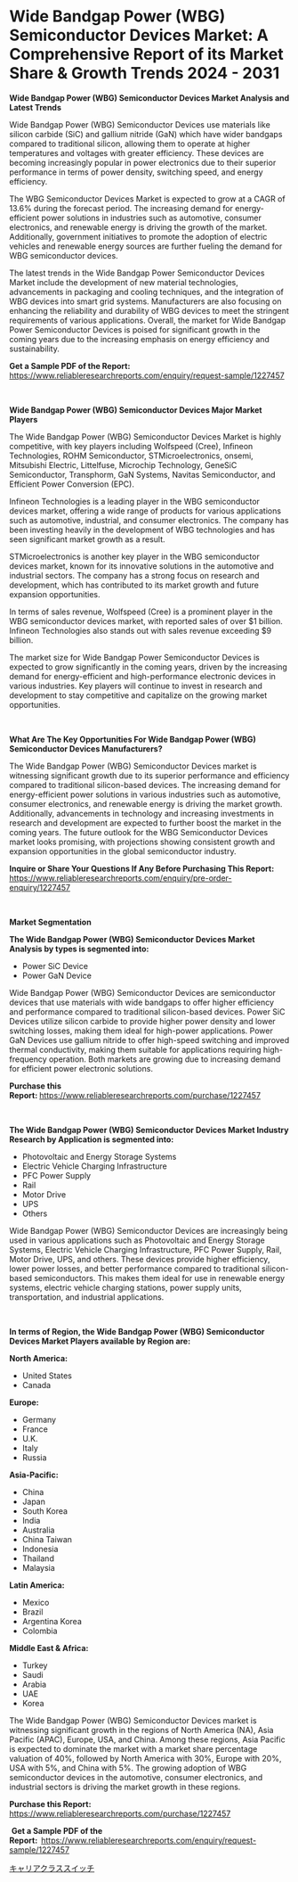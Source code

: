 <p><h1>Wide Bandgap Power (WBG) Semiconductor Devices Market: A Comprehensive Report of its Market Share & Growth Trends 2024 - 2031</h1></p><p><strong>Wide Bandgap Power (WBG) Semiconductor Devices Market Analysis and Latest Trends</strong></p>
<p><p>Wide Bandgap Power (WBG) Semiconductor Devices use materials like silicon carbide (SiC) and gallium nitride (GaN) which have wider bandgaps compared to traditional silicon, allowing them to operate at higher temperatures and voltages with greater efficiency. These devices are becoming increasingly popular in power electronics due to their superior performance in terms of power density, switching speed, and energy efficiency.</p><p>The WBG Semiconductor Devices Market is expected to grow at a CAGR of 13.6% during the forecast period. The increasing demand for energy-efficient power solutions in industries such as automotive, consumer electronics, and renewable energy is driving the growth of the market. Additionally, government initiatives to promote the adoption of electric vehicles and renewable energy sources are further fueling the demand for WBG semiconductor devices.</p><p>The latest trends in the Wide Bandgap Power Semiconductor Devices Market include the development of new material technologies, advancements in packaging and cooling techniques, and the integration of WBG devices into smart grid systems. Manufacturers are also focusing on enhancing the reliability and durability of WBG devices to meet the stringent requirements of various applications. Overall, the market for Wide Bandgap Power Semiconductor Devices is poised for significant growth in the coming years due to the increasing emphasis on energy efficiency and sustainability.</p></p>
<p><strong>Get a Sample PDF of the Report:&nbsp;</strong> <a href="https://www.reliableresearchreports.com/enquiry/request-sample/1227457">https://www.reliableresearchreports.com/enquiry/request-sample/1227457</a></p>
<p>&nbsp;</p>
<p><strong>Wide Bandgap Power (WBG) Semiconductor Devices Major Market Players</strong></p>
<p><p>The Wide Bandgap Power (WBG) Semiconductor Devices Market is highly competitive, with key players including Wolfspeed (Cree), Infineon Technologies, ROHM Semiconductor, STMicroelectronics, onsemi, Mitsubishi Electric, Littelfuse, Microchip Technology, GeneSiC Semiconductor, Transphorm, GaN Systems, Navitas Semiconductor, and Efficient Power Conversion (EPC).</p><p>Infineon Technologies is a leading player in the WBG semiconductor devices market, offering a wide range of products for various applications such as automotive, industrial, and consumer electronics. The company has been investing heavily in the development of WBG technologies and has seen significant market growth as a result.</p><p>STMicroelectronics is another key player in the WBG semiconductor devices market, known for its innovative solutions in the automotive and industrial sectors. The company has a strong focus on research and development, which has contributed to its market growth and future expansion opportunities.</p><p>In terms of sales revenue, Wolfspeed (Cree) is a prominent player in the WBG semiconductor devices market, with reported sales of over $1 billion. Infineon Technologies also stands out with sales revenue exceeding $9 billion.</p><p>The market size for Wide Bandgap Power Semiconductor Devices is expected to grow significantly in the coming years, driven by the increasing demand for energy-efficient and high-performance electronic devices in various industries. Key players will continue to invest in research and development to stay competitive and capitalize on the growing market opportunities.</p></p>
<p>&nbsp;</p>
<p><strong>What Are The Key Opportunities For Wide Bandgap Power (WBG) Semiconductor Devices Manufacturers?</strong></p>
<p><p>The Wide Bandgap Power (WBG) Semiconductor Devices market is witnessing significant growth due to its superior performance and efficiency compared to traditional silicon-based devices. The increasing demand for energy-efficient power solutions in various industries such as automotive, consumer electronics, and renewable energy is driving the market growth. Additionally, advancements in technology and increasing investments in research and development are expected to further boost the market in the coming years. The future outlook for the WBG Semiconductor Devices market looks promising, with projections showing consistent growth and expansion opportunities in the global semiconductor industry.</p></p>
<p><strong>Inquire or Share Your Questions If Any Before Purchasing This Report:</strong> <a href="https://www.reliableresearchreports.com/enquiry/pre-order-enquiry/1227457">https://www.reliableresearchreports.com/enquiry/pre-order-enquiry/1227457</a></p>
<p>&nbsp;</p>
<p><strong>Market Segmentation</strong></p>
<p><strong>The Wide Bandgap Power (WBG) Semiconductor Devices Market Analysis by types is segmented into:</strong></p>
<p><ul><li>Power SiC Device</li><li>Power GaN Device</li></ul></p>
<p><p>Wide Bandgap Power (WBG) Semiconductor Devices are semiconductor devices that use materials with wide bandgaps to offer higher efficiency and performance compared to traditional silicon-based devices. Power SiC Devices utilize silicon carbide to provide higher power density and lower switching losses, making them ideal for high-power applications. Power GaN Devices use gallium nitride to offer high-speed switching and improved thermal conductivity, making them suitable for applications requiring high-frequency operation. Both markets are growing due to increasing demand for efficient power electronic solutions.</p></p>
<p><strong>Purchase this Report:&nbsp;</strong><a href="https://www.reliableresearchreports.com/purchase/1227457">https://www.reliableresearchreports.com/purchase/1227457</a></p>
<p>&nbsp;</p>
<p><strong>The Wide Bandgap Power (WBG) Semiconductor Devices Market Industry Research by Application is segmented into:</strong></p>
<p><ul><li>Photovoltaic and Energy Storage Systems</li><li>Electric Vehicle Charging Infrastructure</li><li>PFC Power Supply</li><li>Rail</li><li>Motor Drive</li><li>UPS</li><li>Others</li></ul></p>
<p><p>Wide Bandgap Power (WBG) Semiconductor Devices are increasingly being used in various applications such as Photovoltaic and Energy Storage Systems, Electric Vehicle Charging Infrastructure, PFC Power Supply, Rail, Motor Drive, UPS, and others. These devices provide higher efficiency, lower power losses, and better performance compared to traditional silicon-based semiconductors. This makes them ideal for use in renewable energy systems, electric vehicle charging stations, power supply units, transportation, and industrial applications.</p></p>
<p>&nbsp;</p>
<p><strong>In terms of Region, the Wide Bandgap Power (WBG) Semiconductor Devices Market Players available by Region are:</strong></p>
<p>
    <p> <strong> North America: </strong>
        <ul>
            <li>United States</li>
            <li>Canada</li>
        </ul>
        </p> 
    <p> <strong> Europe: </strong>
        <ul>
            <li>Germany</li>
            <li>France</li>
            <li>U.K.</li>
            <li>Italy</li>
            <li>Russia</li>
        </ul>
        </p> 
    <p> <strong> Asia-Pacific: </strong>
        <ul>
            <li>China</li>
            <li>Japan</li>
            <li>South Korea</li>
            <li>India</li>
            <li>Australia</li>
            <li>China Taiwan</li>
            <li>Indonesia</li>
            <li>Thailand</li>
            <li>Malaysia</li>
        </ul>
        </p> 
    <p> <strong> Latin America: </strong>
        <ul>
            <li>Mexico</li>
            <li>Brazil</li>
            <li>Argentina Korea</li>
            <li>Colombia</li>
        </ul>
        </p> 
    <p> <strong> Middle East & Africa: </strong>
        <ul>
            <li>Turkey</li>
            <li>Saudi</li>
            <li>Arabia</li>
            <li>UAE</li>
            <li>Korea</li>
        </ul>
    </p>
    </p>
<p><p>The Wide Bandgap Power (WBG) Semiconductor Devices market is witnessing significant growth in the regions of North America (NA), Asia Pacific (APAC), Europe, USA, and China. Among these regions, Asia Pacific is expected to dominate the market with a market share percentage valuation of 40%, followed by North America with 30%, Europe with 20%, USA with 5%, and China with 5%. The growing adoption of WBG semiconductor devices in the automotive, consumer electronics, and industrial sectors is driving the market growth in these regions.</p></p>
<p><strong>Purchase this Report: </strong><a href="https://www.reliableresearchreports.com/purchase/1227457">https://www.reliableresearchreports.com/purchase/1227457</a></p>
<p>&nbsp;<strong>Get a Sample PDF of the Report:&nbsp;&nbsp;</strong><a href="https://www.reliableresearchreports.com/enquiry/request-sample/1227457">https://www.reliableresearchreports.com/enquiry/request-sample/1227457</a></p>
<p><strong></strong></p>
<p><p><a href="https://github.com/nemesis2824/Market-Research-Report-List-1/blob/main/876293513336.md">キャリアクラススイッチ</a></p></p>
